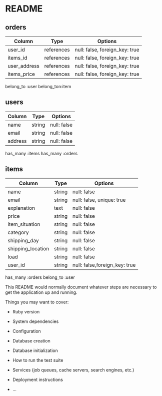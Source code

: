 # README




## orders

| Column         | Type       | Options                        |
| ------         | ---------- | ------------------------------ |
| user_id        | references | null: false, foreign_key: true |
| items_id       | references | null: false, foreign_key: true |
| user_address   | references | null: false, foreign_key: true |
| items_price       | references | null: false, foreign_key: true |


belong_to :user
belong_ton:item

   

## users

| Column             | Type   | Options     |
| ------------------ | ------ | ----------- |
| name               | string | null: false |
| email              | string | null: false |
| address              | string | null: false |


has_many :items
has_many :orders

## items

| Column             | Type   | Options     |
| ------------------ | ------ | ----------- |
| name               | string | null: false |
| email              | string | null: false, unique: true |
| explanation        | text   | null: false |
| price              | string | null: false |
| item_situation     | string | null: false|
| category           | string | null: false |
| shipping_day       | string | null: false |
| shipping_location  | string | null: false |
| load               | string | null: false |
| user_id            | string | null: false,foreign_key: true |

has_many :orders
belong_to :user




This README would normally document whatever steps are necessary to get the
application up and running.

Things you may want to cover:

* Ruby version

* System dependencies

* Configuration

* Database creation

* Database initialization

* How to run the test suite

* Services (job queues, cache servers, search engines, etc.)

* Deployment instructions

* ...
